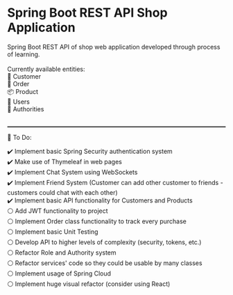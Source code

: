 # Spring Boot REST API Shop Application
Spring Boot REST API of shop web application developed through process of learning. <br />
<br />
Currently available entities: <br />
👤 Customer <br />
📜 Order <br />
📦 Product <br />
👥 Users <br />
🔐 Authorities <br />
<br />
<hr style="border:1px solid gray">
📝 To Do: <br />

✔️ Implement basic Spring Security authentication system <br />
✔️ Make use of Thymeleaf in web pages <br />
✔️ Implement Chat System using WebSockets <br />
✔️ Implement Friend System (Customer can add other customer to friends - customers could chat with each other) <br />
✔️ Implement basic API functionality for Customers and Products <br />
⚪ Add JWT functionality to project <br />
⚪ Implement Order class functionality to track every purchase <br />
⚪ Implement basic Unit Testing <br />
⚪ Develop API to higher levels of complexity (security, tokens, etc.) <br />
⚪ Refactor Role and Authority system <br />
⚪ Refactor services' code so they could be usable by many classes <br />
⚪ Implement usage of Spring Cloud <br />
⚪ Implement huge visual refactor (consider using React) <br />
